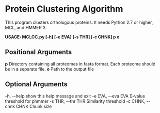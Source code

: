 # Protein Clustering Algorithm
This program clusters orthologous proteins. It needs Python 2.7 or higher, MCL, and HMMER 3.

**USAGE: MCLOC.py [-h] [-e EVA] [-s THR] [-c CHNK] p o**

## Positional Arguments
**p**	Directory containing all proteomes in fasta format. Each proteome should be in a separate file.
**o**	Path to the output file

## Optional Arguments
\-h, \-\-help            	show this help message and exit
\-e EVA, \-\-eva EVA     	E-value threshold for phmmer
\-s THR, \-\-thr THR     	Similarity threshold
\-c CHNK, \-\-chnk CHNK  	Chunk size
